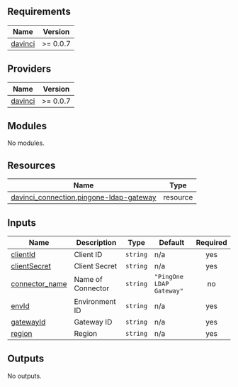 <!-- BEGIN_TF_DOCS -->
## Requirements

| Name | Version |
|------|---------|
| <a name="requirement_davinci"></a> [davinci](#requirement\_davinci) | >= 0.0.7 |

## Providers

| Name | Version |
|------|---------|
| <a name="provider_davinci"></a> [davinci](#provider\_davinci) | >= 0.0.7 |

## Modules

No modules.

## Resources

| Name | Type |
|------|------|
| [davinci_connection.pingone-ldap-gateway](https://registry.terraform.io/providers/samir-gandhi/davinci/latest/docs/resources/connection) | resource |

## Inputs

| Name | Description | Type | Default | Required |
|------|-------------|------|---------|:--------:|
| <a name="input_clientId"></a> [clientId](#input\_clientId) | Client ID | `string` | n/a | yes |
| <a name="input_clientSecret"></a> [clientSecret](#input\_clientSecret) | Client Secret | `string` | n/a | yes |
| <a name="input_connector_name"></a> [connector\_name](#input\_connector\_name) | Name of Connector | `string` | `"PingOne LDAP Gateway"` | no |
| <a name="input_envId"></a> [envId](#input\_envId) | Environment ID | `string` | n/a | yes |
| <a name="input_gatewayId"></a> [gatewayId](#input\_gatewayId) | Gateway ID | `string` | n/a | yes |
| <a name="input_region"></a> [region](#input\_region) | Region | `string` | n/a | yes |

## Outputs

No outputs.
<!-- END_TF_DOCS -->